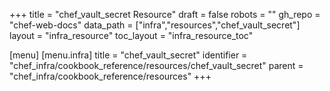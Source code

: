 +++
title = "chef_vault_secret Resource"
draft = false
robots = ""
gh_repo = "chef-web-docs"
data_path = ["infra","resources","chef_vault_secret"]
layout = "infra_resource"
toc_layout = "infra_resource_toc"

[menu]
  [menu.infra]
    title = "chef_vault_secret"
    identifier = "chef_infra/cookbook_reference/resources/chef_vault_secret"
    parent = "chef_infra/cookbook_reference/resources"
+++

<!-- The contents of this page are automatically generated from the chef_vault_secret.yaml file in the data directory. -->
<!-- To suggest a change, edit the https://github.com/chef/chef/blob/master/lib/chef/resource/chef_vault_secret.rb file
      and submit a pull request to the https://github.com/chef/chef repository. -->
